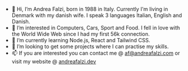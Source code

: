 - 👋 Hi, I’m Andrea Falzi, born in 1988 in Italy. Currently I'm living in Denmark with my danish wife. I speak 3 languages Italian, English and Danish.
- 👀 I’m interested in Computers, Cars, Sport and Food. I fell in love with the World Wide Web since I had my first 56k connection. 
- 🌱 I’m currently learning Node.js, React and Tailwind CSS.
- 💞️ I’m looking to get some projects where I can practise my skills.
- 📫 If you are interested you can contact me @ af@andreafalzi.com or visit my website @ [andreafalzi.dev](andreafalzi.dev)
<!---
andreafalzi/andreafalzi is a ✨ special ✨ repository because its `README.md` (this file) appears on your GitHub profile.
You can click the Preview link to take a look at your changes.
--->
